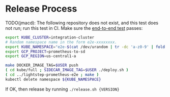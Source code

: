 # Release Process

TODO(jmacd): The following repository does not exist, and this test does not run; run this test in CI.
Make sure the [end-to-end test](https://github.com/lightstep/lightstep-prometheus-e2e) passes:
```sh
export KUBE_CLUSTER=integration-cluster
# Random namespace name in the form e2e-xxxxxxxx.
export KUBE_NAMESPACE="e2e-$(cat /dev/urandom | tr -dc 'a-z0-9' | fold -w 8 | head -n 1)"
export GCP_PROJECT=prometheus-to-sd
export GCP_REGION=us-central1-a

make DOCKER_IMAGE_TAG=$USER push
( cd kube/full ; SIDECAR_IMAGE_TAG=$USER ./deploy.sh )
( cd ../lightstep-prometheus-e2e ; make )
kubectl delete namespace ${KUBE_NAMESPACE}
```

If OK, then release by running `./release.sh {VERSION}`
